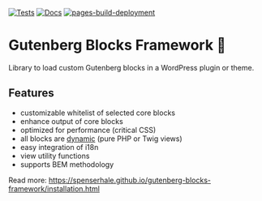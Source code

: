 [![Tests](https://github.com/spenserhale/gutenberg-blocks-framework/actions/workflows/tests.yml/badge.svg?branch=master)](https://github.com/spenserhale/gutenberg-blocks-framework/actions/workflows/tests.yml)
[![Docs](https://github.com/spenserhale/gutenberg-blocks-framework/actions/workflows/docs.yml/badge.svg?branch=master)](https://github.com/spenserhale/gutenberg-blocks-framework/actions/workflows/docs.yml)
[![pages-build-deployment](https://github.com/spenserhale/gutenberg-blocks-framework/actions/workflows/pages/pages-build-deployment/badge.svg?branch=gh-pages)](https://github.com/spenserhale/gutenberg-blocks-framework/actions/workflows/pages/pages-build-deployment)

# Gutenberg Blocks Framework 🧱

Library to load custom Gutenberg blocks in a WordPress plugin or theme.

## Features

* customizable whitelist of selected core blocks
* enhance output of core blocks
* optimized for performance (critical CSS)
* all blocks are [dynamic](https://developer.wordpress.org/block-editor/how-to-guides/block-tutorial/creating-dynamic-blocks/) (pure PHP or Twig views)
* easy integration of i18n
* view utility functions
* supports BEM methodology

Read more: https://spenserhale.github.io/gutenberg-blocks-framework/installation.html

